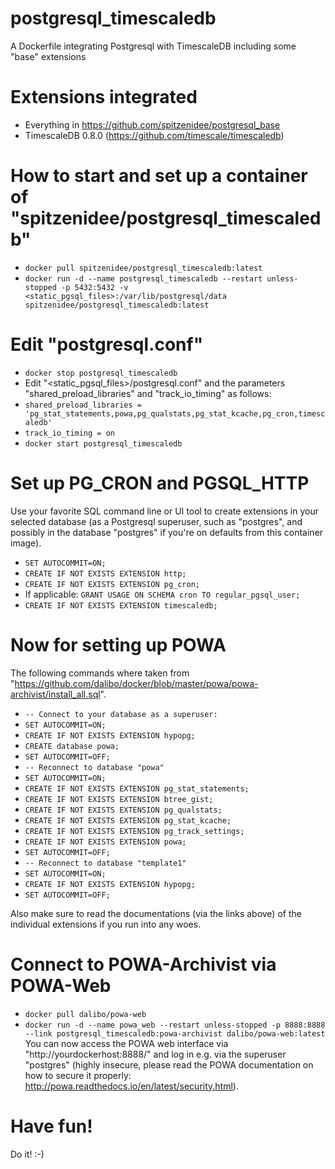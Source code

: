 # postgresql_timescaledb
A Dockerfile integrating Postgresql with TimescaleDB including some "base" extensions

# Extensions integrated
* Everything in https://github.com/spitzenidee/postgresql_base
* TimescaleDB 0.8.0 (https://github.com/timescale/timescaledb)

# How to start and set up a container of "spitzenidee/postgresql_timescaledb"
* `docker pull spitzenidee/postgresql_timescaledb:latest`
* `docker run -d --name postgresql_timescaledb --restart unless-stopped -p 5432:5432 -v <static_pgsql_files>:/var/lib/postgresql/data spitzenidee/postgresql_timescaledb:latest`

# Edit "postgresql.conf"
* `docker stop postgresql_timescaledb`
* Edit "<static_pgsql_files>/postgresql.conf" and the parameters "shared_preload_libraries" and "track_io_timing" as follows:
* `shared_preload_libraries = 'pg_stat_statements,powa,pg_qualstats,pg_stat_kcache,pg_cron,timescaledb'`
* `track_io_timing = on`
* `docker start postgresql_timescaledb`

# Set up PG_CRON and PGSQL_HTTP
Use your favorite SQL command line or UI tool to create extensions in your selected database (as a Postgresql superuser, such as "postgres", and possibly in the database "postgres" if you're on defaults from this container image).
* `SET AUTOCOMMIT=ON;`
* `CREATE IF NOT EXISTS EXTENSION http;`
* `CREATE IF NOT EXISTS EXTENSION pg_cron;`
* If applicable: `GRANT USAGE ON SCHEMA cron TO regular_pgsql_user;`
* `CREATE IF NOT EXISTS EXTENSION timescaledb;`

# Now for setting up POWA
The following commands where taken from "https://github.com/dalibo/docker/blob/master/powa/powa-archivist/install_all.sql".
* `-- Connect to your database as a superuser:`
* `SET AUTOCOMMIT=ON;`
* `CREATE IF NOT EXISTS EXTENSION hypopg;`
* `CREATE database powa;`
* `SET AUTOCOMMIT=OFF;`
* `-- Reconnect to database "powa"`
* `SET AUTOCOMMIT=ON;`
* `CREATE IF NOT EXISTS EXTENSION pg_stat_statements;`
* `CREATE IF NOT EXISTS EXTENSION btree_gist;`
* `CREATE IF NOT EXISTS EXTENSION pg_qualstats;`
* `CREATE IF NOT EXISTS EXTENSION pg_stat_kcache;`
* `CREATE IF NOT EXISTS EXTENSION pg_track_settings;`
* `CREATE IF NOT EXISTS EXTENSION powa;`
* `SET AUTOCOMMIT=OFF;`
* `-- Reconnect to database "template1"`
* `SET AUTOCOMMIT=ON;`
* `CREATE IF NOT EXISTS EXTENSION hypopg;`
* `SET AUTOCOMMIT=OFF;`

Also make sure to read the documentations (via the links above) of the individual extensions if you run into any woes.

# Connect to POWA-Archivist via POWA-Web
* `docker pull dalibo/powa-web`
* `docker run -d --name powa_web --restart unless-stopped -p 8888:8888 --link postgresql_timescaledb:powa-archivist dalibo/powa-web:latest`
You can now access the POWA web interface via "http://yourdockerhost:8888/" and log in e.g. via the superuser "postgres" (highly insecure, please read the POWA documentation on how to secure it properly: http://powa.readthedocs.io/en/latest/security.html).

# Have fun!
Do it! :-)

